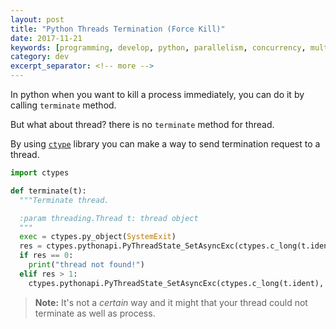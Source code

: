```yaml
---
layout: post
title: "Python Threads Termination (Force Kill)"
date: 2017-11-21
keywords: [programming, develop, python, parallelism, concurrency, multiprocessing, thread, multithreading, high_performance]
category: dev
excerpt_separator: <!-- more -->
---
```

In python when you want to kill a process immediately, you can do it by calling `terminate` method.

But what about thread? there is no `terminate` method for thread.<!-- more -->

By using <a href="https://docs.python.org/3/library/ctypes.html" target="_blank">`ctype`</a> library you can make a way to send termination request to a thread.

```python
import ctypes

def terminate(t):
  """Terminate thread.

  :param threading.Thread t: thread object
  """
  exec = ctypes.py_object(SystemExit)
  res = ctypes.pythonapi.PyThreadState_SetAsyncExc(ctypes.c_long(t.ident), exec))
  if res == 0:
    print("thread not found!")
  elif res > 1:
    ctypes.pythonapi.PyThreadState_SetAsyncExc(ctypes.c_long(t.ident), None))
```

> **Note:** It's not a *certain* way and it might that your thread could not terminate as well as process.
